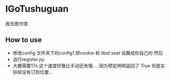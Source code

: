 # IGoTushuguan
我去图书馆
## How to use
* 修改config 文件夹下的config1 把cookie 和 libid seat 设置成你自己的 然后  
* 运行register.py  
* 大概需要17s 这个速度好像比手动还有慢....
因为预定明明返回了 True 但是实际却没有订到位置...